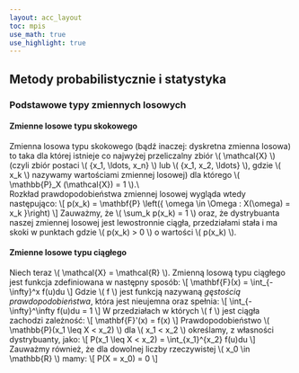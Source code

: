 ```yaml
---
layout: acc_layout
toc: mpis
use_math: true
use_highlight: true
---
```


Metody probabilistycznie i statystyka
---

### Podstawowe typy zmiennych losowych
#### Zmienne losowe typu skokowego
Zmienna losowa typu skokowego (bądź inaczej: dyskretna zmienna losowa) to taka dla której istnieje co najwyżej przeliczalny zbiór \\( \mathcal{X} \\) (czyli zbiór postaci \\( \{x_1, \ldots, x_n\} \\) lub \\( \{x_1, x_2, \ldots\} \\), gdzie \\( x_k \\) nazywamy wartościami zmiennej losowej) dla którego \\( \mathbb{P}_X (\mathcal{X}) = 1 \\).\\\
Rozkład prawdopodobieństwa zmiennej losowej wygląda wtedy następująco:
\\[ p(x_k) = \mathbf{P} \left(\{ \omega \in \Omega : X(\omega) = x_k \}\right) \\]
Zauważmy, że \\( \sum_k p(x_k) = 1 \\) oraz, że dystrybuanta naszej zmiennej losowej jest lewostronnie ciągła, przedziałami stała i ma skoki w punktach gdzie \\( p(x_k) > 0 \\) o wartości \\( p(x_k) \\).

#### Zmienne losowe typu ciągłego
Niech teraz \\( \mathcal{X} = \mathcal{R} \\). Zmienną losową typu ciągłego jest funkcja zdefiniowana w następny sposób:
\\[ \mathbf{F}(x) = \int_{-\infty}^x f(u)du \\]
Gdzie \\( f \\) jest funkcją nazywaną *gęstością prawdopodobieństwa*, która jest nieujemna oraz spełnia:
\\[ \int_{-\infty}^\infty f(u)du = 1 \\]
W przedziałach w których \\( f \\) jest ciągła zachodzi zależność:
\\[ \mathbf{F}'(x) = f(x) \\]
Prawdopodobieństwo \\( \mathbb{P}(x_1 \leq X < x_2) \\) dla \\( x_1 < x_2 \\) określamy, z własności dystrybuanty, jako:
\\[ P(x_1 \leq X < x_2) = \int_{x_1}^{x_2} f(u)du \\]
Zauważmy również, że dla dowolnej liczby rzeczywistej \\( x_0 \in \\mathbb{R} \\) mamy:
\\[ P(X = x_0) = 0 \\]
